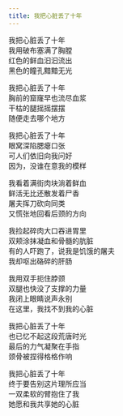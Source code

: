 ```yaml
---
title: 我把心脏丢了十年
---
```


我把心脏丢了十年<br>
我用破布塞满了胸膛<br>
红色的鲜血汩汩流出<br>
黑色的瞳孔黯黯无光

我把心脏丢了十年<br>
胸前的窟窿早也流尽血浆<br>
干枯的腿摇摇摆摆<br>
随便走去哪个地方

我把心脏丢了十年<br>
眼窝深陷腮瘪口张<br>
可人们依旧向我问好<br>
因为，没谁在意我的模样

我看着满街肉块淌着鲜血<br>
鲜活无比还散发着尸香<br>
屠夫挥刀砍向同类<br>
又慌张地回看后颈的方向

我捡起碎肉大口吞进胃里<br>
双颊涂抹凝血和骨髓的肮脏<br>
有的人吓跑了，说我是饥饿的屠夫<br>
我却呕出硌碎的肝肠

我用双手扼住脖颈<br>
双腿也快没了支撑的力量<br>
我闭上眼睛说声永别<br>
在这里，我找不到我的心脏

我把心脏丢了十年<br>
也已忆不起这段荒唐时光<br>
最后的力气凝聚在手指<br>
颈骨被捏得格格作响

我把心脏丢了十年<br>
终于要告别这片理所应当<br>
一双柔软的臂抱住了我<br>
她愿和我共享她的心脏
